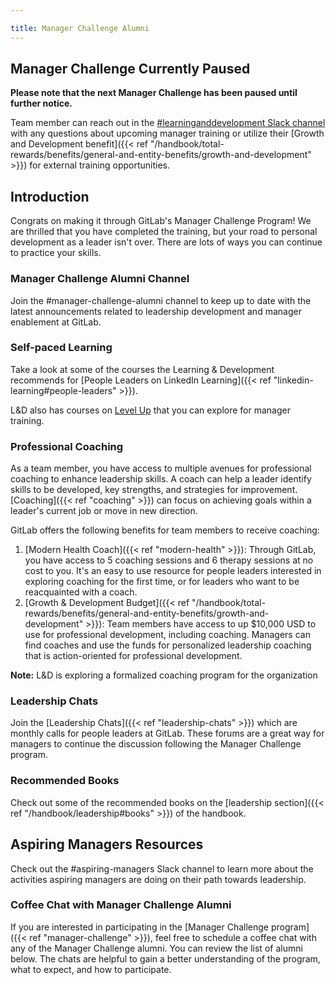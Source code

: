 ```yaml
---

title: Manager Challenge Alumni
---
```


## Manager Challenge Currently Paused

**Please note that the next Manager Challenge has been paused until further notice.**

Team member can reach out in the [#learninganddevelopment Slack channel](https://app.slack.com/client/T02592416/CMRAWQ97W) with any questions about upcoming manager training or utilize their [Growth and Development benefit]({{< ref "/handbook/total-rewards/benefits/general-and-entity-benefits/growth-and-development" >}}) for external training opportunities.

## Introduction

Congrats on making it through GitLab's Manager Challenge Program! We are thrilled that you have completed the training, but your road to personal development as a leader isn't over. There are lots of ways you can continue to practice your skills.

### Manager Challenge Alumni Channel

Join the #manager-challenge-alumni channel to keep up to date with the latest announcements related to leadership development and manager enablement at GitLab.

### Self-paced Learning

Take a look at some of the courses the Learning & Development recommends for [People Leaders on LinkedIn Learning]({{< ref "linkedin-learning#people-leaders" >}}).

L&D also has courses on [Level Up](https://levelup.gitlab.com/learn/dashboard) that you can explore for manager training.

### Professional Coaching

As a team member, you have access to multiple avenues for professional coaching to enhance leadership skills. A coach can help a leader identify skills to be developed, key strengths, and strategies for improvement. [Coaching]({{< ref "coaching" >}}) can focus on achieving goals within a leader's current job or move in new direction.

GitLab offers the following benefits for team members to receive coaching:

1. [Modern Health Coach]({{< ref "modern-health" >}}): Through GitLab, you have access to 5 coaching sessions and 6 therapy sessions at no cost to you. It's an easy to use resource for people leaders interested in exploring coaching for the first time, or for leaders who want to be reacquainted with a coach.
1. [Growth & Development Budget]({{< ref "/handbook/total-rewards/benefits/general-and-entity-benefits/growth-and-development" >}}): Team members have access to up $10,000 USD to use for professional development, including coaching. Managers can find coaches and use the funds for personalized leadership coaching that is action-oriented for professional development.

**Note:** L&D is exploring a formalized coaching program for the organization

### Leadership Chats

Join the [Leadership Chats]({{< ref "leadership-chats" >}}) which are monthly calls for people leaders at GitLab. These forums are a great way for managers to continue the discussion following the Manager Challenge program.

### Recommended Books

Check out some of the recommended books on the [leadership section]({{< ref "/handbook/leadership#books" >}}) of the handbook.

## Aspiring Managers Resources

Check out the #aspiring-managers Slack channel to learn more about the activities aspiring managers are doing on their path towards leadership.

### Coffee Chat with Manager Challenge Alumni

If you are interested in participating in the [Manager Challenge program]({{< ref "manager-challenge" >}}), feel free to schedule a coffee chat with any of the Manager Challenge alumni. You can review the list of alumni below. The chats are helpful to gain a better understanding of the program, what to expect, and how to participate.




